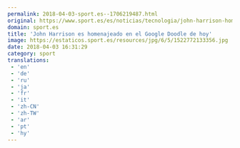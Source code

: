 ```yaml
---
permalink: 2018-04-03-sport.es--1706219487.html
original: https://www.sport.es/es/noticias/tecnologia/john-harrison-homenajeado-google-doodle-hoy-6731691?utm_source=rss-noticias&utm_medium=feed&utm_campaign=tecnologia
domain: sport.es
title: 'John Harrison es homenajeado en el Google Doodle de hoy'
image: https://estaticos.sport.es/resources/jpg/6/5/1522772133356.jpg
date: 2018-04-03 16:31:29
category: sport
translations: 
 - 'en'
 - 'de'
 - 'ru'
 - 'ja'
 - 'fr'
 - 'it'
 - 'zh-CN'
 - 'zh-TW'
 - 'ar'
 - 'pt'
 - 'hy'
---
```


